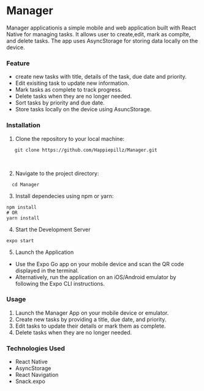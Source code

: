 # Manager

Manager applicationis a simple mobile and web application built with React Native for managing tasks. It allows user to create,edit, mark as complte, and delete tasks. The app uses AsyncStorage for storing data locally on the device. 


### Feature 
- create new tasks with title, details of the task, due date and priority.
- Edit exisiting task to update new information.
- Mark tasks as complete to track progress.
- Delete tasks when they are no longer needed.
- Sort tasks by priority and due date.
- Store tasks locally on the device using AsuncStorage.


### Installation 
1. Clone the repository to your local machine:

```
   git clone https://github.com/Happiepillz/Manager.git 
```
  <br>

2. Navigate to the project directory:
```
  cd Manager
```
  
3. Install dependecies using npm or yarn:
```
npm install 
# OR 
yarn install
```

4. Start the Development Server
``` 
expo start
```

5. Launch the Application
  - Use the Expo Go app on your mobile device and scan the QR code displayed in the terminal.
  - Alternatively, run the application on an iOS/Android emulator by following the Expo CLI instructions.

### Usage 
1. Launch the Manager App on your mobile device or emulator.
2. Create new tasks by providing a title, due date, and priority.
3. Edit tasks to update their details or mark them as complete.
4. Delete tasks when they are no longer needed.

### Technologies Used
- React Native
- AsyncStorage
- React Navigation
- Snack.expo
